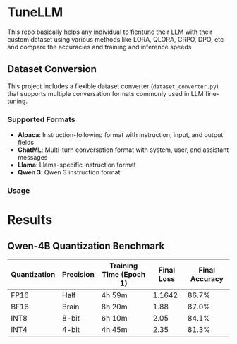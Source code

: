 # TuneLLM
This repo basically helps any individual to fientune their LLM with their custom dataset using various methods like LORA, QLORA, GRPO, DPO, etc and compare the accuracies and training and inference speeds

## Dataset Conversion

This project includes a flexible dataset converter (`dataset_converter.py`) that supports multiple conversation formats commonly used in LLM fine-tuning.

### Supported Formats

- **Alpaca**: Instruction-following format with instruction, input, and output fields
- **ChatML**: Multi-turn conversation format with system, user, and assistant messages
- **Llama**: Llama-specific instruction format
- **Qwen 3**: Qwen 3 instruction format
### Usage


# Results

## Qwen-4B Quantization Benchmark

| Quantization | Precision | Training Time (Epoch 1) | Final Loss | Final Accuracy |
|--------------|-----------|--------------------------|------------|----------------|
| FP16         | Half      | 4h 59m                   | 1.1642       | 86.7%          |
| BF16         | Brain     | 8h 20m                   | 1.88       | 87.0%          |
| INT8         | 8-bit     | 6h 10m                   | 2.05       | 84.1%          |
| INT4         | 4-bit     | 4h 45m                   | 2.35       | 81.3%          |
